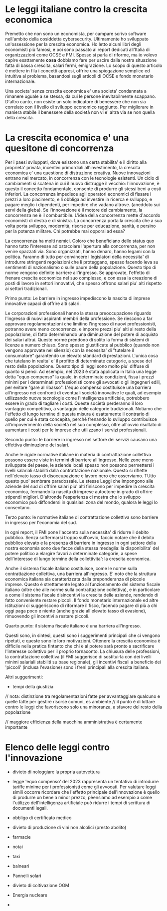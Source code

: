 # Le leggi italiane contro la crescita economica

Premetto che non sono un economista, per campare scrivo software nell'ambito della cosiddetta cybersecurity.
Ultimamente ho sviluppato un'ossessione per la crescita economica.
Ho letto alcuni libri degli economisti più famosi, e poi sono passato ai report dedicati all'Italia di organizzazioni come OCSE e FMI.
Spesso si parla di riforme, ma io volevo capire esattamente **cosa** dobbiamo fare per uscire dalla nostra situazione fatta di bassa crescita, salari fermi, emigrazione.
Lo scopo di questo articolo è mettere in fila i concetti appresi, offrire una spiegazione semplice ed intuitiva
al problema, basandosi sugli articoli di OCSE e fondo monetario internazionale.

Una societa' senza crescita economica e' una societa' condannata a rimanere uguale a se stessa, da cui le persone inevitabilmente scappano.
D'altro canto, non esiste un solo indicatore di benessere che non sia correlato con il livello di sviluppo economico raggiunto.
Per migliorare in maniera stabile il benessere della società non vi e' altra via se non quella della crescita.

# La crescita economica e' una quesitone di concorrenza
Per i paesi sviluppati, dove esistono una certa stabilita' e il diritto alla proprieta' privata, incentivi
primordiali all'investimento, la crescita economica e' una questione di distruzione creativa.
Nuove innovazioni entrano nel mercato, in concorrenza con le tecnologie esistenti.
Un ciclo di cambiamenti si scatena in cui il nuovo distrugge il vecchio: l'innovazione, è questo il concetto fondamentale, consente di produrre gli stessi beni a costi inferiori.
La concorrenza impedisce agli operatori economici di fissare i prezzi a loro piacimento, e li obbliga ad investire in ricerca e sviluppo, e pagare meglio i dipendenti, per impedire che vadano altrove. (aneddoto sui servi della gleba).
Se l'innovazione è il motore del cambiamento, la concorrenza ne è il combustibile.
L'idea della concorrenza mette d'accordo economisti di destra e di sinistra.
La concorrenza porta la crescita che a sua volta porta sviluppo, modernità, risorse per educazione, sanità, e persino per la potenza militare. Chi potrebbe mai opporsi ad essa?

La concorrenza ha molti nemici. 
Coloro che beneficiano dello status quo hanno tutto l'interesse ad ostacolare l'apertura alla concorrenza, per non venire spazzati via.
Sono organizzati, hanno denaro, hanno legami con la politica. Faranno di tutto per convincere i legislatori della necessita' di introdurre stringenti regolazioni che li proteggano,
spesso facendo leva su sentimenti di nazionalismo o sulle paure della popolazione.
Questo tipo di norme vengono definite barriere all'ingresso. 
Se approvate, l'effetto di frenare crescita economica nel suo complesso, e con essa la creazione di posti di lavoro in settori innovativi, che spesso offrono salari piu' alti rispetto ai settori tradizionali.

Primo punto: Le barriere in ingresso impediscono la nascita di imprese innovative capaci di offrire alti salari.

Le corporazioni professionali hanno la stessa preoccupazione riguardo l'ingresso di nuovi aspiranti membri della professione.
Se riescono a far approvare regolamentazioni che limitino l'ingresso di nuovi professionisti, potranno avere meno concorrenza,
e imporre prezzi piu' alti al resto della popolazione, di fatto determinando una diminuzione del potere di acquisto dei salari altrui.
Queste norme prendono di solito la forma di sistemi di licenze a numero chiuso. Sono spesso giustificate al pubblico (quando non vengono approvate nel silenzio)
con la necessita' di "tutelare il consumatore" garantendo un elevato standard di prestazioni.
L'unica cosa che tutelano in realta' e' il profitto di determinate categorie, a spese del resto della popolazione.
Questo tipo di leggi sono molto piu' diffuse di quanto si pensi.
Ad esempio, nel 2023 è stata applicata in Italia una legge detta "equo compenso" la quale, in determinate condizioni, fissa i prezzi minimi per i determinati professionisti come gli avvocati o gli ingegneri edili, per evitare "gare al ribasso".
L'equo compenso costituisce una barriera all'ingresso nei confronti di eventuali società innovative le quali, ad esempio utilizzando nuove tecnologie come l'intelligenza artificiale, potrebbero essere in grado di tagliare i costi. Queste società perderanno il loro vantaggio competitivo, a vantaggio delle categorie tradizionali. Notiamo che l'effetto di lungo termine di questa misura è esattamente il contrario di quello per cui è stata concepita, perchè frenando lo sviluppo contribuisce all'impoverimento della società nel suo complesso, oltre all'ovvio risultato di aumentare i costi per le imprese che utilizzano i servizi professionali.

Secondo punto: le barriere in ingresso nel settore dei servizi causano una effettiva diminuzione dei salari.

Anche le rigide normative italiane in materia di contrattazione collettiva possono essere viste in termini di barriere all'ingresso.
Nelle zone meno sviluppate del paese, le aziende locali spesso non possono permettersi i livelli salariali stabiliti dalla contrattazione nazionale.
Questo si riflette nell'elevato tasso di disoccupazione e lavoro nero che osserviamo.
TUtto questo puo' sembrare paradossale. Le stesse Leggi che impongono alle aziende del sud di offrire salari piu' alti finiscono per impedire la crescita economica,
fermando la nascita di imprese autoctone in grado di offrire stipendi migliori.
D'altronde l'esperienza ci mostra che lo sviluppo economico può diffondersi in qualsiasi zona del mondo, qualora le leggi lo consentano.

Terzo punto: le normative italiane di contrattazione collettiva sono barriere in ingresso per l'economia del sud.

In ogni report, il FMI pone l'accento sulla necessita' di ridurre il debito pubblico.
Senza soffermarsi troppo sull'ovvio, faccio notare che il debito pubblico elevato e la presenza di
barriere in ingresso in ogni settore della nostra economia sono due facce della stessa medaglia:
la disponibilita' del potere politico a elargire favori a determinate categorie, a spese dell'interesse di
lungo termine della collettivita': la crescita economica.

Anche il sistema fiscale italiano costituisce, come le norme sulla contrattazione collettiva, una barriera all'ingresso.
E' noto che la struttura economica italiana sia caratterizzata dalla preponderanza di piccole imprese.
Questo è strettamente legato al funzionamento del sistema fiscale italiano (oltre che alle norme sulla contrattazione collettiva),
e in particolare a come il sistema fiscale disincentivi la crescita delle aziende, rendendo di fatto conveniente restare piccoli.
Il fondo monetario internazionale ed altre istituzioni ci suggeriscono di riformare il fisco, facendo pagare di più a chi oggi
paga poco e niente (anche grazie all'elevato tasso di evasione), rimuovendo gli incentivi a restare piccoli.

Quarto punto: il sistema fiscale italiano è una barriera all'ingresso.

Questi sono, in sintesi, questi sono i suggerimenti principali che ci vengono ripetuti, e queste sono le loro motivazioni.
Ottenere la crescita economica è difficile nella pratica fintanto che chi è al potere sarà pronto a sacrificare l'interesse collettivo per il proprio tornaconto.
La chiusura delle professioni, la contrattazione collettiva (il FMI suggerisce di sostituirla con dei livelli minimi salariali stabiliti su base regionale),
gli incentivi fiscali a beneficio dei 'piccoli' (inclusa l'evasione) sono i freni principali alla crescita italiana.

Altri suggerimenti:
- tempi della giustizia

// nota: distinzione tra regolamentazioni fatte per avvantaggiare qualcuno e quelle fatte per gestire risorse comuni, es ambiente
// il punto è di lottare contro le leggi che favoriscono solo una minoranza, a sfavore del resto della popolazione

// maggiore efficienza della macchina amministrativa è certamente importante

# Elenco delle leggi contro l'innovazione
- divieto di noleggiare la propria autovettura
- legge 'equo compenso' del 2023 rappresenta un tentativo di introdurre tariffe minime per i professionisti come gli avvocati. Per valutare leggi simili occorre ricordare che l'effetto principale dell'innovazione è quello di produrre un bene a minor prezzo, pèensiamo ad esempio a come l'utilizzo dell'intelligenza artificiale può ridurre i tempi di scrittura di documenti legali.
- obbligo di certificato medico
- divieto di produzione di vini non alcolici (presto abolito)
- farmacie
- notai
- taxi
- balneari
- Pannelli solari
- divieto di coltivazione OGM
- Energia nucleare
  
- 
